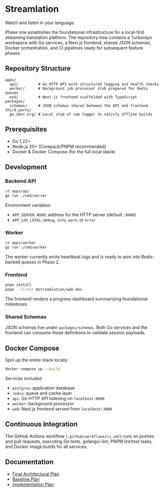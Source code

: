 # Streamlation

Watch and listen in your language.

Phase one establishes the foundational infrastructure for a local-first streaming
translation platform. The repository now contains a Turborepo workspace with Go
services, a Next.js frontend, shared JSON schemas, Docker orchestration, and CI
pipelines ready for subsequent feature phases.

## Repository Structure

```
apps/
  api/         # Go HTTP API with structured logging and health checks
  worker/      # Background job processor stub prepared for Redis queues
  web/         # Next.js frontend scaffolded with TypeScript
packages/
  schemas/     # JSON schemas shared between the API and frontend
third_party/
  go.uber.org/ # Local stub of zap logger to satisfy offline builds
```

## Prerequisites

- Go 1.22+
- Node.js 20+ (Corepack/PNPM recommended)
- Docker & Docker Compose (for the full local stack)

## Development

### Backend API

```bash
cd apps/api
go run ./cmd/server
```

Environment variables:

- `APP_SERVER_ADDR`: address for the HTTP server (default `:8080`)
- `APP_LOG_LEVEL`: `debug`, `info`, `warn`, or `error`

### Worker

```bash
cd apps/worker
go run ./cmd/worker
```

The worker currently emits heartbeat logs and is ready to wire into Redis-backed
queues in Phase 2.

### Frontend

```bash
pnpm install
pnpm --filter @streamlation/web dev
```

The frontend renders a progress dashboard summarizing foundational milestones.

### Shared Schemas

JSON schemas live under `packages/schemas`. Both Go services and the frontend can
consume these definitions to validate session payloads.

## Docker Compose

Spin up the entire stack locally:

```bash
docker compose up --build
```

Services included:

- `postgres`: application database
- `redis`: queue and cache layer
- `api`: Go HTTP API listening on `localhost:8080`
- `worker`: background processor
- `web`: Next.js frontend served from `localhost:3000`

## Continuous Integration

The GitHub Actions workflow (`.github/workflows/ci.yml`) runs on pushes and pull
requests, executing Go tests, golangci-lint, PNPM lint/test tasks, and Docker image
builds for all services.

## Documentation

- [Final Architectural Plan](docs/final-architectural-plan.md)
- [Baseline Plan](docs/translation-streaming-plan.md)
- [Implementation Plan](docs/implementation-plan.md)

